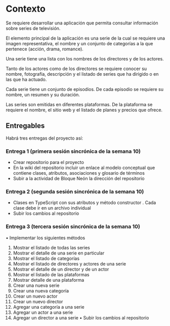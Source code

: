 # Contexto
Se requiere desarrollar una aplicación que permita consultar información sobre series de televisión.

El elemento principal de la aplicación es una serie de la cual se requiere una imagen representativa, el nombre y un conjunto de categorías a la que pertenece (acción, drama, romance).

Una serie tiene una lista con los nombres de los directores y de los actores.

Tanto de los actores como de los directores se requiere conocer su nombre, fotografía, descripción y el listado de series que ha dirigido o en las que ha actuado.

Cada serie tiene un conjunto de episodios. De cada episodio se requiere su nombre, un resumen y su duración.

Las series son emitidas en diferentes plataformas. De la plataforma se requiere el nombre, el sitio web y el listado de planes y precios que ofrece.

## Entregables

Habrá tres entregas del proyecto así:

### Entrega 1 (primera sesión sincrónica de la semana 10)
- Crear repositorio para el proyecto
- En la wiki del repositorio incluir un enlace al modelo conceptual que contiene clases, atributos, asociaciones y glosario de términos
- Subir a la actividad de Bloque Neón la dirección del repositorio

### Entrega 2 (segunda sesión sincrónica de la semana 10)

- Clases en TypeScript con sus atributos y método constructor . Cada clase debe ir en un archivo individual
- Subir los cambios al repositorio

### Entrega 3 (tercera sesión sincrónica de la semana 10)
• Implementar los siguientes métodos
1. Mostrar el listado de todas las series
2. Mostrar el detalle de una serie en particular
3. Mostrar el listado de categorías
4. Mostrar el listado de directores y actores de una serie
5. Mostrar el detalle de un director y de un actor
6. Mostrar el listado de las plataformas
7. Mostrar detalle de una plataforma
8. Crear una nueva serie
9. Crear una nueva categoría
10. Crear un nuevo actor
11. Crear un nuevo director
12. Agregar una categoría a una serie
13. Agregar un actor a una serie
14. Agregar un director a una serie
• Subir los cambios al repositorio